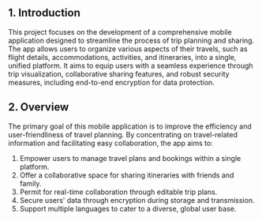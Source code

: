 

## 1. Introduction

This project focuses on the development of a comprehensive mobile application designed to streamline the process of trip planning and sharing. 
The app allows users to organize various aspects of their travels, such as flight details, accommodations, activities, and itineraries, into a single, unified platform. 
It aims to equip users with a seamless experience through trip visualization, collaborative sharing features, and robust security measures, including end-to-end encryption for data protection.


## 2. Overview 
The primary goal of this mobile application is to improve the efficiency and user-friendliness of travel planning. 
By concentrating on travel-related information and facilitating easy collaboration, the app aims to:

1. Empower users to manage travel plans and bookings within a single platform.
2. Offer a collaborative space for sharing itineraries with friends and family.
3. Permit for real-time collaboration through editable trip plans.
4. Secure users' data through encryption during storage and transmission.
5. Support multiple languages to cater to a diverse, global user base.
